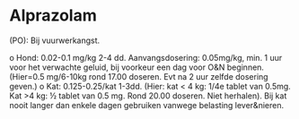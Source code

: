 # Alprazolam

(PO): Bij vuurwerkangst.

o Hond: 0.02-0.1 mg/kg 2-4 dd. Aanvangsdosering: 0.05mg/kg, min. 1 uur voor het verwachte geluid, bij voorkeur een dag voor O&N beginnen. (Hier=0.5 mg/6-10kg rond 17.00 doseren. Evt na 2 uur zelfde dosering geven.)
o Kat: 0.125-0.25/kat 1-3dd. (Hier: kat < 4 kg: 1/4e tablet van 0.5mg. Kat >4 kg: ½ tablet van 0.5 mg. Rond 20.00 doseren. Niet herhalen). Bij kat nooit langer dan enkele dagen gebruiken vanwege belasting lever&nieren.
